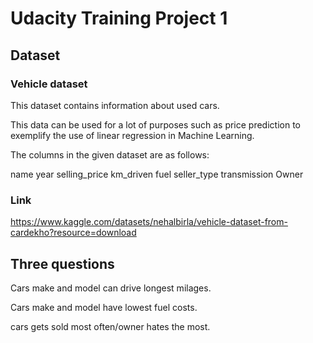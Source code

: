 # Udacity Training Project 1
## Dataset
### Vehicle dataset

This dataset contains information about used cars.

This data can be used for a lot of purposes such as price prediction to exemplify the use of linear regression in Machine Learning.

The columns in the given dataset are as follows:

name
year
selling_price
km_driven
fuel
seller_type
transmission
Owner

### Link

https://www.kaggle.com/datasets/nehalbirla/vehicle-dataset-from-cardekho?resource=download

## Three questions
Cars make and model can drive longest milages.

Cars make and model have lowest fuel costs.

cars gets sold most often/owner hates the most.

